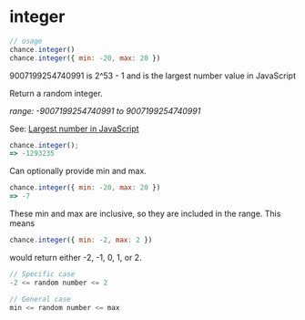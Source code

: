 # integer

```js
// usage
chance.integer()
chance.integer({ min: -20, max: 20 })
```

<p class="pullquote">9007199254740991 is 2^53 - 1 and is the largest number value in JavaScript</p>

Return a random integer.

_range: -9007199254740991 to 9007199254740991_

See: [Largest number in JavaScript](http://vq.io/16qnIYj)

```js
chance.integer();
=> -1293235
```

Can optionally provide min and max.

```js
chance.integer({ min: -20, max: 20 })
=> -7
```

These min and max are inclusive, so they are included in the range. This means

```js
chance.integer({ min: -2, max: 2 })
```

would return either -2, -1, 0, 1, or 2.

```js
// Specific case
-2 <= random number <= 2

// General case
min <= random number <= max
```
